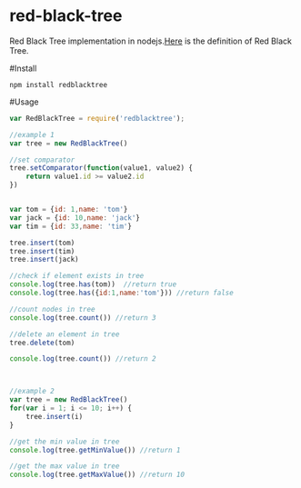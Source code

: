# red-black-tree
Red Black Tree implementation in nodejs.[Here](https://en.wikipedia.org/wiki/Red%E2%80%93black_tree) is the definition of Red Black Tree.

#Install

```
npm install redblacktree
```

#Usage
```javascript
var RedBlackTree = require('redblacktree');

//example 1
var tree = new RedBlackTree()

//set comparator
tree.setComparator(function(value1, value2) {
    return value1.id >= value2.id
})


var tom = {id: 1,name: 'tom'}
var jack = {id: 10,name: 'jack'}
var tim = {id: 33,name: 'tim'}

tree.insert(tom)
tree.insert(tim)
tree.insert(jack)

//check if element exists in tree
console.log(tree.has(tom))  //return true
console.log(tree.has({id:1,name:'tom'})) //return false

//count nodes in tree
console.log(tree.count()) //return 3

//delete an element in tree
tree.delete(tom)

console.log(tree.count()) //return 2



//example 2
var tree = new RedBlackTree()
for(var i = 1; i <= 10; i++) {
    tree.insert(i)
}

//get the min value in tree
console.log(tree.getMinValue()) //return 1

//get the max value in tree
console.log(tree.getMaxValue()) //return 10

```